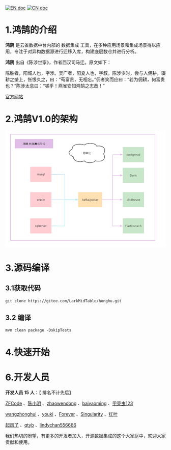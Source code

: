 

[![EN doc](https://img.shields.io/badge/document-English-blue.svg)](README.en.md)
[![CN doc](https://img.shields.io/badge/文档-中文版-blue.svg)](README.md)



# 1.鸿鹄的介绍

**鸿鹄** 是云雀数据中台内部的 数据集成 工具，在多种应用场景和集成场景得以应用，专注于对异构数据源进行迁移入库，构建底层数仓并进行分析。



**鸿鹄** 出自《陈涉世家》，作者西汉司马迁。原文如下：

陈胜者，阳城人也，字涉。吴广者，阳夏人也，字叔。陈涉少时，尝与人佣耕，辍耕之垄上，怅恨久之，曰：“苟富贵，无相忘。”佣者笑而应曰：“若为佣耕，何富贵也？”陈涉太息曰：“嗟乎！燕雀安知鸿鹄之志哉！”



[官方网站](www.larkmidtable.com)



# 2.鸿鹄V1.0的架构

![V1.0的架构图](./picture/a.jpg)



# 3.源码编译

## 3.1获取代码

```
git clone https://gitee.com/LarkMidTable/honghu.git
```

## 3.2 编译

```
mvn clean package -DskipTests
```

# 4.快速开始



# 6.开发人员

**开发人员 15 人：**【 排名不计先后】

 [ZFCode](https://gitee.com/ZFCode)  、[陈小明](https://gitee.com/cenzhiming) 、[zhaowendong](https://gitee.com/PK_zwd) 、[baiyaoming](https://gitee.com/baiyaoming) 、[甲壳虫123](https://gitee.com/njhuanghua) 

[wangzhonghui](https://gitee.com/wangzhonghui1204) 、[youki](https://gitee.com/coreland_eip) 、[Forever](https://gitee.com/GenBrother) 、[Singularity](https://gitee.com/dangzefei) 、[红叶](https://gitee.com/houstao) 

[起风了](https://gitee.com/its_windy) 、[qtyb](https://gitee.com/qtyb) 、[lindychan556666](https://gitee.com/chenlin556666) 





我们热切的盼望，有更多的开发者加入，开源数据集成的这个大家庭中，欢迎大家贡献和使用。

